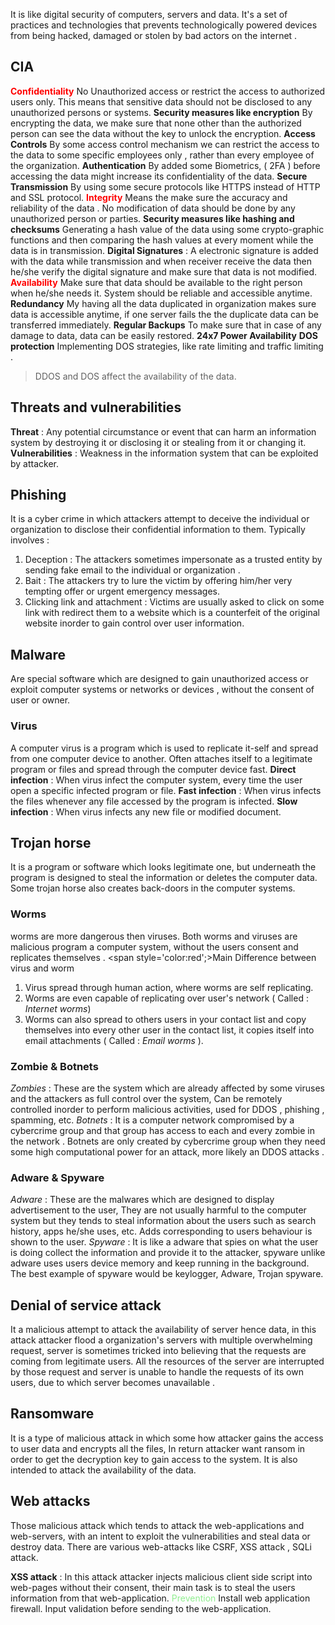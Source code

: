 It is like digital security of computers, servers and data. It's a set of practices and technologies that prevents technologically powered devices from being hacked, damaged or stolen by bad actors on the internet .
## CIA 
<span style='color:red;font-weight:bold;'>Confidentiality</span>
No Unauthorized access or restrict the access to authorized users only. 
This means that sensitive data should not be disclosed to any unauthorized persons or systems. 
**Security measures like encryption**
	By encrypting the data, we make sure that none other than the authorized person can see the data without the key to unlock the encryption. 
**Access Controls** 
	By some access control mechanism we can restrict the access to the data to some specific employees only , rather than every employee of the organization. 
**Authentication** 
	By added some Biometrics, ( 2FA ) before accessing the data might increase its confidentiality of the data. 
**Secure Transmission** 
	By using some secure protocols like HTTPS instead of HTTP and SSL protocol. 
<span style='color:red;font-weight:bold;'>Integrity</span>
Means the make sure the accuracy and reliability of the data . 
No modification of data should be done by any unauthorized person or parties. 
**Security measures like hashing and checksums** 
	Generating a hash value of the data using some crypto-graphic functions and then comparing the hash values at every moment while the data is in transmission. 
**Digital Signatures** : 
	A electronic signature is added with the data while transmission and when receiver receive the data then he/she verify the digital signature and make sure that data is not modified. 
<span style="color:red;font-weight:bold;">Availability</span>
Make sure that data should be available to the right person when he/she needs it.
System should be reliable and accessible anytime.
**Redundancy** 
	My having all the data duplicated in organization makes sure data is accessible anytime, if one server fails the the duplicate data can be transferred immediately. 
**Regular Backups**
	To make sure that in case of any damage to data, data can be easily restored. 
**24x7 Power Availability**
**DOS protection**
	Implementing DOS strategies, like rate limiting and traffic limiting . 
> DDOS and DOS affect the availability of the data. 

## Threats and vulnerabilities
**Threat** : Any potential circumstance or event that can harm an information system by destroying it or disclosing it or stealing from it or changing it. 
**Vulnerabilities** : Weakness in the information system that can be exploited by attacker. 

## Phishing
It is a cyber crime in which attackers attempt to deceive the individual or organization to disclose their confidential information to them. 
Typically involves : 
1. Deception : The attackers sometimes impersonate as a trusted entity by sending fake email to the individual or organization . 
2. Bait : The attackers try to lure the victim by offering him/her very tempting offer or urgent emergency messages. 
3. Clicking link and attachment : Victims are usually asked to click on some link with redirect them to a website which is a counterfeit of the original website inorder to gain control over user information. 
## Malware 
Are special software which are designed to gain unauthorized access or exploit computer systems or networks or devices , without the consent of user or owner. 
### Virus 
A computer virus is a program which is used to replicate it-self and spread from one computer device to another. 
Often attaches itself to a legitimate program or files and spread through the computer device fast. 
**Direct infection** : When virus infect the computer system, every time the user open a specific infected program or file. 
**Fast infection** : When virus infects the files whenever any file accessed by the program is infected. 
**Slow infection** : When virus infects any new file or modified document.
## Trojan horse 
It is a program or software which looks legitimate one, but underneath the program is designed to steal the information or deletes the computer data. 
Some trojan horse also creates back-doors in the computer systems. 
### Worms 
worms are more dangerous then viruses. 
Both worms and viruses are malicious program a computer system, without the users consent and replicates themselves . 
<span style='color:red';>Main Difference between virus and worm</span>
1. Virus spread through human action, where worms are self replicating. 
2. Worms are even capable of replicating over user's network ( Called : *Internet worms*) 
3. Worms can also spread to others users in your contact list and copy themselves into every other user in the contact list, it copies itself into email attachments ( Called : *Email worms* ).
### Zombie & Botnets
*Zombies* : These are the system which are already affected by some viruses and the attackers as full control over the system, Can be remotely controlled inorder to perform malicious activities, used for DDOS , phishing , spamming, etc. 
*Botnets* : It is a computer network compromised by a cybercrime group and that group has access to each and every zombie in the network . 
	Botnets are only created by cybercrime group when they need some high computational power for an attack, more likely an DDOS attacks . 

### Adware & Spyware 
*Adware* : These are the malwares which are designed to display advertisement to the user, They are not usually harmful to the computer system but they tends to steal information about the users such as search history, apps he/she uses, etc. 
	Adds corresponding to users behaviour is shown to the user. 
*Spyware* : It is like a adware that spies on what the user is doing collect the information and provide it to the attacker, spyware unlike adware uses users device memory and keep running in the background. 
	The best example of spyware would be keylogger, Adware, Trojan spyware. 

## Denial of service attack 
It a malicious attempt to attack the availability of server hence data, in this attack attacker flood a organization's servers with multiple overwhelming request, server is sometimes tricked into believing that the requests are coming from legitimate users. 
All the resources of the server are interrupted by those request and server is unable to handle the requests of its own users, due to which server becomes unavailable . 

## Ransomware 
It is a type of malicious attack in which some how attacker gains the access to user data and encrypts all the files, In return attacker want ransom in order to get the decryption key to gain access to the system. 
It is also intended to attack the availability of the data. 

## Web attacks
Those malicious attack which tends to attack the web-applications and web-servers, with an intent to exploit the vulnerabilities and steal data or destroy data. 
There are various web-attacks like CSRF, XSS attack , SQLi attack. 

**XSS attack** : In this attack attacker injects malicious client side script into web-pages without their consent, their main task is to steal the users information from that web-application. 
	<span style='color:lightgreen;'>Prevention</span>
	Install web application firewall. 
	Input validation before sending to the web-application. 
	






